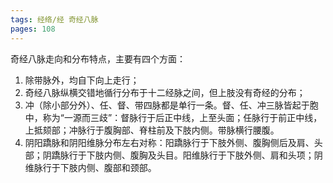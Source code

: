 ```yaml
---
tags: 经络/经 奇经八脉
pages: 108
---
```

奇经八脉走向和分布特点，主要有四个方面：
1. 除带脉外，均自下向上走行；
2. 奇经八脉纵横交错地循行分布于十二经脉之间，但上肢没有奇经的分布；
3. 冲（除小部分外）、任、督、带四脉都是单行一条。督、任、冲三脉皆起于胞中，称为“一源而三歧”：督脉行于后正中线，上至头面；任脉行于前正中线，上抵颏部；冲脉行于腹胸部、脊柱前及下肢内侧。带脉横行腰腹。
4. 阴阳蹻脉和阴阳维脉分布左右对称：阳蹻脉行于下肢外侧、腹胸侧后及肩、头部；阴蹻脉行于下肢内侧、腹胸及头目。阳维脉行于下肢外侧、肩和头项；阴维脉行于下肢内侧、腹部和颈部。